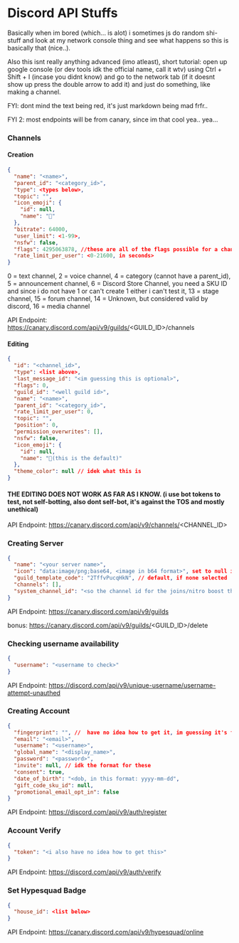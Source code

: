 # Discord API Stuffs

Basically when im bored (which... is alot) i sometimes js do random shi- stuff and look at my network console thing and see what happens so this is basically that (nice..).

Also this isnt really anything advanced (imo atleast), short tutorial: open up google console (or dev tools idk the official name, call it wtv) using Ctrl + Shift + I (incase you didnt know) and go to the network tab (if it doesnt show up press the double arrow to add it) and just do something, like making a channel.

FYI: dont mind the text being red, it's just markdown being mad frfr..

FYI 2: most endpoints will be from canary, since im that cool yea.. yea...

### Channels
#### Creation
```json
{
  "name": "<name>",
  "parent_id": "<category_id>",
  "type": <types below>,
  "topic": "",
  "icon_emoji": {
    "id": null,
    "name": "👋"
  },
  "bitrate": 64000,
  "user_limit": <1-99>,
  "nsfw": false,
  "flags": 4295063878, //these are all of the flags possible for a channel (almost all)
  "rate_limit_per_user": <0-21600, in seconds>
}
```

0 = text channel,
2 = voice channel,
4 = category (cannot have a parent_id),
5 = announcement channel,
6 = Discord Store Channel, you need a SKU ID and since i do not have 1 or can't create 1 either i can't test it, 
13 = stage channel,
15 = forum channel,
14 = Unknown, but considered valid by discord,
16 = media channel

API Endpoint: https://canary.discord.com/api/v9/guilds/<GUILD_ID>/channels

#### Editing
```json
{
  "id": "<channel_id>",
  "type": <list above>,
  "last_message_id": "<im guessing this is optional>",
  "flags": 0,
  "guild_id": "<well guild id>",
  "name": "<name>",
  "parent_id": "<category_id>",
  "rate_limit_per_user": 0,
  "topic": "",
  "position": 0,
  "permission_overwrites": [],
  "nsfw": false,
  "icon_emoji": {
    "id": null,
    "name": "👋(this is the default)"
  },
  "theme_color": null // idek what this is
}
```
#### THE EDITING DOES NOT WORK AS FAR AS I KNOW. (i use bot tokens to test, not self-botting, also dont self-bot, it's against the TOS and mostly unethical)

API Endpoint: https://canary.discord.com/api/v9/channels/<CHANNEL_ID>

### Creating Server
```json
{
  "name": "<your server name>",
  "icon": "data:image/png;base64, <image in b64 format>", set to null if none.
  "guild_template_code": "2TffvPucqHkN", // default, if none selected
  "channels": [],
  "system_channel_id": "<so the channel id for the joins/nitro boost thingy>" // not modifiable, set to null, otherwise might error.
}
```

API Endpoint: https://canary.discord.com/api/v9/guilds

bonus: https://canary.discord.com/api/v9/guilds/<GUILD_ID>/delete

### Checking username availability
```json
{
  "username": "<username to check>"
}
```

API Endpoint: https://discord.com/api/v9/unique-username/username-attempt-unauthed

### Creating Account
```json
{
  "fingerprint": "", //  have no idea how to get it, im guessing it's from the captcha or something idk
  "email": "<email>",
  "username": "<username>",
  "global_name": "<display_name>",
  "password": "<password>",
  "invite": null, // idk the format for these
  "consent": true,
  "date_of_birth": "<dob, in this format: yyyy-mm-dd",
  "gift_code_sku_id": null,
  "promotional_email_opt_in": false
}
```

API Endpoint: https://discord.com/api/v9/auth/register

### Account Verify
```json
{
  "token": "<i also have no idea how to get this>"
}
```

API Endpoint: https://discord.com/api/v9/auth/verify

### Set Hypesquad Badge
```json
{
  "house_id": <list below>
}
```

API Endpoint: https://canary.discord.com/api/v9/hypesquad/online
